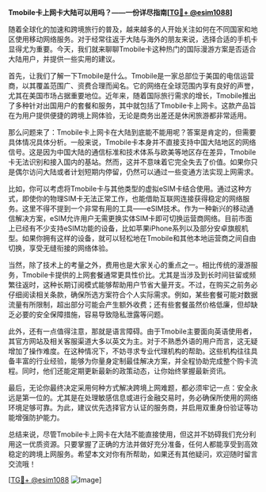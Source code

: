 **Tmobile卡上网卡大陆可以用吗？——一份详尽指南[[TG💪+ @esim1088](https://t.me/s/esim1088)]**

随着全球化的加速和跨境旅行的普及，越来越多的人开始关注如何在不同国家和地区使用移动网络服务。对于经常往返于大陆与海外的朋友来说，选择合适的手机卡显得尤为重要。今天，我们就来聊聊Tmobile卡这种热门的国际漫游方案是否适合大陆用户，并提供一些实用的建议。

首先，让我们了解一下Tmobile是什么。Tmobile是一家总部位于美国的电信运营商，以其覆盖范围广、资费合理而闻名。它的网络在全球范围内享有良好的声誉，尤其在美国市场占据重要地位。近年来，随着国际旅行需求的增长，Tmobile推出了多种针对出国用户的套餐和服务，其中就包括了Tmobile卡上网卡。这款产品旨在为用户提供便捷的跨境上网体验，无论是商务出差还是休闲旅游都非常适用。

那么问题来了：Tmobile卡上网卡在大陆到底能不能用呢？答案是肯定的，但需要具体情况具体分析。一般来说，Tmobile卡本身并不直接支持中国大陆地区的网络信号。这是因为中国大陆的通信标准和技术体系与欧美等地区存在差异，Tmobile卡无法识别和接入国内的基站。然而，这并不意味着它完全失去了价值。如果你只是偶尔访问大陆或者计划短期内停留，仍然可以通过一些变通方法实现上网需求。

比如，你可以考虑将Tmobile卡与其他类型的虚拟eSIM卡结合使用。通过这种方式，即使你的物理SIM卡无法正常工作，也能借助互联网连接获得稳定的网络服务。这里不得不提到一个非常有用的工具——eSIM技术。作为一种新兴的移动通信解决方案，eSIM允许用户无需更换实体SIM卡即可切换运营商网络。目前市面上已经有不少支持eSIM功能的设备，比如苹果iPhone系列以及部分安卓旗舰机型。如果你拥有这样的设备，就可以轻松地在Tmobile和其他本地运营商之间自由切换，享受无缝衔接的网络体验。

当然，除了技术上的考量之外，费用也是大家关心的重点之一。相比传统的漫游服务，Tmobile卡提供的上网套餐通常更具性价比。尤其是当涉及到长时间驻留或频繁往返时，这种长期订阅模式能够帮助用户节省大量开支。不过，在购买之前务必仔细阅读相关条款，确保所选方案符合个人实际需求。例如，某些套餐可能对数据流量有所限制，超出部分可能会产生额外收费；还有些套餐虽然价格低廉，但却缺乏必要的安全保障措施，容易导致隐私泄露等问题。

此外，还有一点值得注意，那就是语言障碍。由于Tmobile主要面向英语使用者，其官方网站及相关客服渠道大多以英文为主。对于不熟悉外语的用户而言，这无疑增加了操作难度。在这种情况下，不妨寻求专业代理机构的帮助。这些机构往往具备丰富的行业经验，能够为你量身定制最佳解决方案，并全程协助完成整个购卡流程。同时，他们还能定期更新最新的政策动态，让你始终掌握最新资讯。

最后，无论你最终决定采用何种方式解决跨境上网难题，都必须牢记一点：安全永远是第一位的。尤其是在处理敏感信息或进行金融交易时，务必确保所使用的网络环境足够可靠。为此，建议优先选择官方认证的服务商，并启用双重身份验证等功能增强防护能力。

总结来说，尽管Tmobile卡上网卡在大陆不能直接使用，但这并不妨碍我们充分利用这一优质资源。只要掌握了正确的方法并做好充分准备，任何人都能享受到高效稳定的跨境上网服务。希望本文对你有所帮助，如果还有其他疑问，欢迎随时留言交流哦！

[[TG💪+ @esim1088](https://t.me/s/esim1088) ![Image](https://i.postimg.cc/4NQfJmqS/Snipaste-2025-05-13-00-14-12.png)]